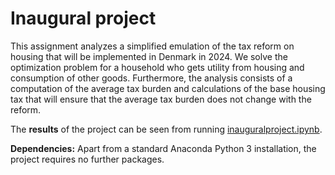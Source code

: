 # Inaugural project

This assignment analyzes a simplified emulation of the tax reform on housing that will be implemented in Denmark in 2024. We solve the optimization problem for a household who gets utility from housing and consumption of other goods. Furthermore, the analysis consists of a computation of the average tax burden and calculations of the base housing tax that will ensure that the average tax burden does not change with the reform. 

The **results** of the project can be seen from running [inauguralproject.ipynb](inauguralproject.ipynb).

**Dependencies:** Apart from a standard Anaconda Python 3 installation, the project requires no further packages. 
